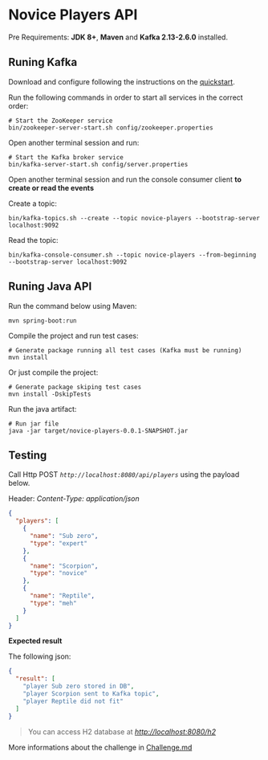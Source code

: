 # Novice Players API

Pre Requirements: **JDK 8+**, **Maven** and **Kafka 2.13-2.6.0** installed.

## Runing Kafka
Download and configure following the instructions on the [quickstart](https://kafka.apache.org/quickstart).

Run the following commands in order to start all services in the correct order:

```properties
# Start the ZooKeeper service
bin/zookeeper-server-start.sh config/zookeeper.properties
````

Open another terminal session and run:

```properties
# Start the Kafka broker service
bin/kafka-server-start.sh config/server.properties
````

Open another terminal session and run the console consumer client **to create or read the events** 

Create a topic:

```properties
bin/kafka-topics.sh --create --topic novice-players --bootstrap-server localhost:9092
```

Read the topic:

```properties
bin/kafka-console-consumer.sh --topic novice-players --from-beginning --bootstrap-server localhost:9092
```

## Runing Java API

Run the command below using Maven:

```properties
mvn spring-boot:run
```

Compile the project and run test cases:

```properties
# Generate package running all test cases (Kafka must be running)
mvn install
```

Or just compile the project:

```properties
# Generate package skiping test cases
mvn install -DskipTests 
```

Run the java artifact:

```properties
# Run jar file
java -jar target/novice-players-0.0.1-SNAPSHOT.jar 
```

## Testing
Call Http POST *`http://localhost:8080/api/players`* using the payload below.

Header: *Content-Type: application/json*

```json
{
  "players": [
    {
      "name": "Sub zero",
      "type": "expert"
    },
    {
      "name": "Scorpion",
      "type": "novice"
    },
    {
      "name": "Reptile",
      "type": "meh"
    }
  ]
}
```

**Expected result**

The following json:
```json
{
  "result": [
    "player Sub zero stored in DB",
    "player Scorpion sent to Kafka topic",
    "player Reptile did not fit"
  ]
}
```

> You can access H2 database at [*http://localhost:8080/h2*](http://localhost:8080/h2)

More informations about the challenge in [Challenge.md](Challenge.md)